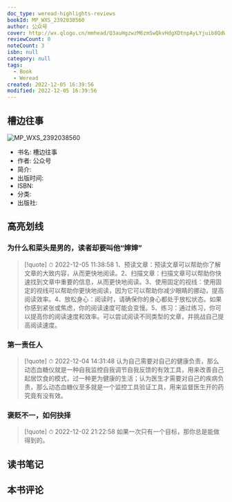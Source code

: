 ```yaml
---
doc_type: weread-highlights-reviews
bookId: MP_WXS_2392038560
author: 公众号
cover: http://wx.qlogo.cn/mmhead/Q3auHgzwzM6zmSwQkvHdgXDtnpAyLYjuib8QdW6ibKKGo8zcZVbYxiaUw/0
reviewCount: 0
noteCount: 3
isbn: null
category: null
tags:
  - Book
  - Weread
created: 2022-12-05 16:39:56
modified: 2022-12-05 16:39:56
---
```


## 槽边往事

![MP_WXS_2392038560](http://wx.qlogo.cn/mmhead/Q3auHgzwzM6zmSwQkvHdgXDtnpAyLYjuib8QdW6ibKKGo8zcZVbYxiaUw/0)
- 书名: 槽边往事
- 作者: 公众号
- 简介:  
- 出版时间: 
- ISBN: 
- 分类: 
- 出版社: 

## 高亮划线

### 为什么和菜头是男的，读者却要叫他“婶婶”


> [!quote] ⏱ 2022-12-05 11:38:58
> 1、预读文章：预读文章可以帮助你了解文章的大致内容，从而更快地阅读。2、扫描文章：扫描文章可以帮助你快速找到文章中重要的信息，从而更快地阅读。3、使用固定的视线：使用固定的视线可以帮助你更快地阅读，因为它可以帮助你减少眼睛的挪动，提高阅读效率。4、放松身心：阅读时，请确保你的身心都处于放松状态。如果你感到紧张或焦虑，你的阅读速度可能会变慢。5、练习：通过练习，你可以提高你的阅读速度和效率。可以尝试阅读不同类型的文章，并挑战自己提高阅读速度。
 


### 第一责任人


> [!quote] ⏱ 2022-12-04 14:31:48
> 认为自己需要对自己的健康负责，那么动态血糖仪就是一种自我监控自我调节自我反馈的有效工具，用来改善自己起居饮食的模式，过一种更为健康的生活；认为医生才需要对自己的疾病负责，那么动态血糖仪至多就是一个监控工具验证工具，用来监督医生开的药究竟有没有效。
 


### 褒贬不一，如何抉择


> [!quote] ⏱ 2022-12-02 21:22:58
> 如果一次只有一个目标，那你总是能做得到的。
 



## 读书笔记


## 本书评论

